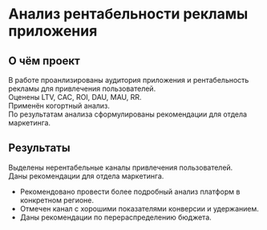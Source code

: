 # Анализ рентабельности рекламы приложения

## О чём проект  
В работе проанлизированы аудитория приложения и рентабельность рекламы для привлечения пользователей.  
Оценены LTV, CAC, ROI, DAU, MAU, RR.  
Применён когортный анализ.  
По результатам анализа сформулированы рекомендации для отдела маркетинга.  
## Результаты  
Выделены нерентабельные каналы привлечения пользователей.  
Даны рекомендации для отдела маркетинга.  
- Рекомендовано провести более подробный анализ платформ в конкретном регионе.
- Отмечен канал с хорошими показателями конверсии и удержанием.
- Даны рекомендации по перераспределению бюджета.
